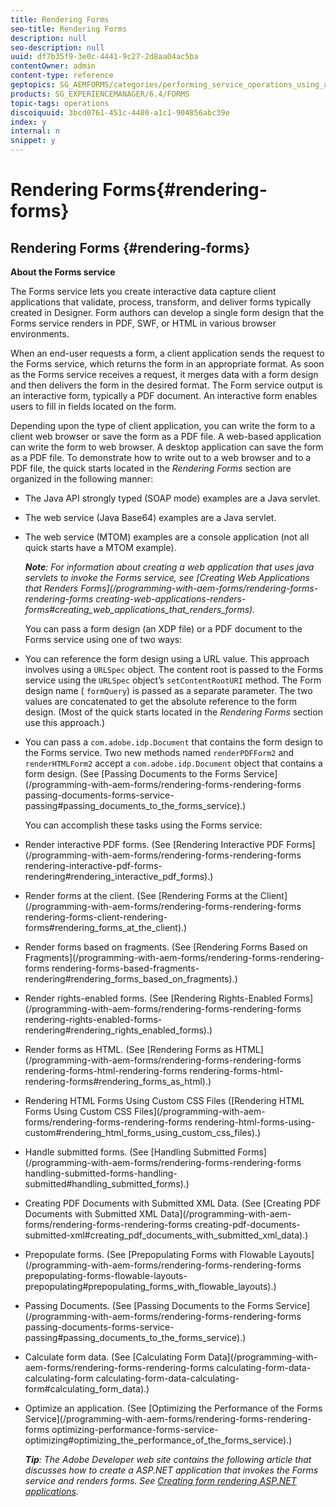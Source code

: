 ```yaml
---
title: Rendering Forms
seo-title: Rendering Forms
description: null
seo-description: null
uuid: df7b35f9-3e0c-4441-9c27-2d8aa04ac5ba
contentOwner: admin
content-type: reference
geptopics: SG_AEMFORMS/categories/performing_service_operations_using_apis
products: SG_EXPERIENCEMANAGER/6.4/FORMS
topic-tags: operations
discoiquuid: 3bcd0761-451c-4480-a1c1-904856abc39e
index: y
internal: n
snippet: y
---
```


# Rendering Forms{#rendering-forms}

## Rendering Forms {#rendering-forms}

**About the Forms service**

The Forms service lets you create interactive data capture client applications that validate, process, transform, and deliver forms typically created in Designer. Form authors can develop a single form design that the Forms service renders in PDF, SWF, or HTML in various browser environments.

When an end-user requests a form, a client application sends the request to the Forms service, which returns the form in an appropriate format. As soon as the Forms service receives a request, it merges data with a form design and then delivers the form in the desired format. The Form service output is an interactive form, typically a PDF document. An interactive form enables users to fill in fields located on the form.

Depending upon the type of client application, you can write the form to a client web browser or save the form as a PDF file. A web-based application can write the form to web browser. A desktop application can save the form as a PDF file. To demonstrate how to write out to a web browser and to a PDF file, the quick starts located in the *Rendering Forms* section are organized in the following manner:

* The Java API strongly typed (SOAP mode) examples are a Java servlet. [](../../forms/developing/creating-web-applications-renders-forms.md)
* The web service (Java Base64) examples are a Java servlet.
* The web service (MTOM) examples are a console application (not all quick starts have a MTOM example).

  ***Note**: For information about creating a web application that uses java servlets to invoke the Forms service, see [Creating Web Applications that Renders Forms](/programming-with-aem-forms/rendering-forms-rendering-forms creating-web-applications-renders-forms#creating_web_applications_that_renders_forms).*

  You can pass a form design (an XDP file) or a PDF document to the Forms service using one of two ways:

* You can reference the form design using a URL value. This approach involves using a `URLSpec` object. The content root is passed to the Forms service using the `URLSpec` object’s `setContentRootURI` method. The Form design name ( `formQuery`) is passed as a separate parameter. The two values are concatenated to get the absolute reference to the form design. (Most of the quick starts located in the *Rendering Forms* section use this approach.)
* You can pass a `com.adobe.idp.Document` that contains the form design to the Forms service. Two new methods named `renderPDFForm2` and `renderHTMLForm2` accept a `com.adobe.idp.Document` object that contains a form design. (See [Passing Documents to the Forms Service](/programming-with-aem-forms/rendering-forms-rendering-forms passing-documents-forms-service-passing#passing_documents_to_the_forms_service).)

  You can accomplish these tasks using the Forms service:

* Render interactive PDF forms. (See [Rendering Interactive PDF Forms](/programming-with-aem-forms/rendering-forms-rendering-forms rendering-interactive-pdf-forms-rendering#rendering_interactive_pdf_forms).)
* Render forms at the client. (See [Rendering Forms at the Client](/programming-with-aem-forms/rendering-forms-rendering-forms rendering-forms-client-rendering-forms#rendering_forms_at_the_client).)
* Render forms based on fragments. (See [Rendering Forms Based on Fragments](/programming-with-aem-forms/rendering-forms-rendering-forms rendering-forms-based-fragments-rendering#rendering_forms_based_on_fragments).)
* Render rights-enabled forms. (See [Rendering Rights-Enabled Forms](/programming-with-aem-forms/rendering-forms-rendering-forms rendering-rights-enabled-forms-rendering#rendering_rights_enabled_forms).)
* Render forms as HTML. (See [Rendering Forms as HTML](/programming-with-aem-forms/rendering-forms-rendering-forms rendering-forms-html-rendering-forms rendering-forms-html-rendering-forms#rendering_forms_as_html).)
* Rendering HTML Forms Using Custom CSS Files ([Rendering HTML Forms Using Custom CSS Files](/programming-with-aem-forms/rendering-forms-rendering-forms rendering-html-forms-using-custom#rendering_html_forms_using_custom_css_files).)
* Handle submitted forms. (See [Handling Submitted Forms](/programming-with-aem-forms/rendering-forms-rendering-forms handling-submitted-forms-handling-submitted#handling_submitted_forms).)
* Creating PDF Documents with Submitted XML Data. (See [Creating PDF Documents with Submitted XML Data](/programming-with-aem-forms/rendering-forms-rendering-forms creating-pdf-documents-submitted-xml#creating_pdf_documents_with_submitted_xml_data).)
* Prepopulate forms. (See [Prepopulating Forms with Flowable Layouts](/programming-with-aem-forms/rendering-forms-rendering-forms prepopulating-forms-flowable-layouts-prepopulating#prepopulating_forms_with_flowable_layouts).)
* Passing Documents. (See [Passing Documents to the Forms Service](/programming-with-aem-forms/rendering-forms-rendering-forms passing-documents-forms-service-passing#passing_documents_to_the_forms_service).)
* Calculate form data. (See [Calculating Form Data](/programming-with-aem-forms/rendering-forms-rendering-forms calculating-form-data-calculating-form calculating-form-data-calculating-form#calculating_form_data).)
* Optimize an application. (See [Optimizing the Performance of the Forms Service](/programming-with-aem-forms/rendering-forms-rendering-forms optimizing-performance-forms-service-optimizing#optimizing_the_performance_of_the_forms_service).)

  ***Tip**: The Adobe Developer web site contains the following article that discusses how to create a ASP.NET application that invokes the Forms service and renders forms. See [Creating form rendering ASP.NET applications](http://www.adobe.com/devnet/livecycle/articles/asp_net.html).*

